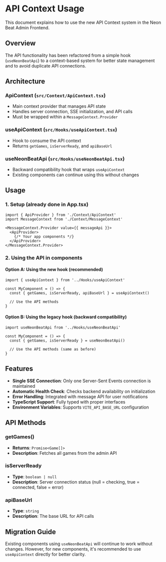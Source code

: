 # API Context Usage

This document explains how to use the new API Context system in the Neon Beat Admin Frontend.

## Overview

The API functionality has been refactored from a simple hook (`useNeonBeatApi`) to a context-based system for better state management and to avoid duplicate API connections.

## Architecture

### ApiContext (`src/Context/ApiContext.tsx`)
- Main context provider that manages API state
- Handles server connection, SSE initialization, and API calls
- Must be wrapped within a `MessageContext.Provider`

### useApiContext (`src/Hooks/useApiContext.tsx`)
- Hook to consume the API context
- Returns `getGames`, `isServerReady`, and `apiBaseUrl`

### useNeonBeatApi (`src/Hooks/useNeonBeatApi.tsx`)
- Backward compatibility hook that wraps `useApiContext`
- Existing components can continue using this without changes

## Usage

### 1. Setup (already done in App.tsx)
```tsx
import { ApiProvider } from './Context/ApiContext'
import MessageContext from './Context/MessageContext'

<MessageContext.Provider value={{ messageApi }}>
  <ApiProvider>
    {/* Your app components */}
  </ApiProvider>
</MessageContext.Provider>
```

### 2. Using the API in components

#### Option A: Using the new hook (recommended)
```tsx
import { useApiContext } from '../Hooks/useApiContext'

const MyComponent = () => {
  const { getGames, isServerReady, apiBaseUrl } = useApiContext()
  
  // Use the API methods
}
```

#### Option B: Using the legacy hook (backward compatibility)
```tsx
import useNeonBeatApi from '../Hooks/useNeonBeatApi'

const MyComponent = () => {
  const { getGames, isServerReady } = useNeonBeatApi()
  
  // Use the API methods (same as before)
}
```

## Features

- **Single SSE Connection**: Only one Server-Sent Events connection is maintained
- **Automatic Health Check**: Checks backend availability on initialization
- **Error Handling**: Integrated with message API for user notifications
- **TypeScript Support**: Fully typed with proper interfaces
- **Environment Variables**: Supports `VITE_API_BASE_URL` configuration

## API Methods

### getGames()
- **Returns**: `Promise<Game[]>`
- **Description**: Fetches all games from the admin API

### isServerReady
- **Type**: `boolean | null`
- **Description**: Server connection status (null = checking, true = connected, false = error)

### apiBaseUrl
- **Type**: `string`
- **Description**: The base URL for API calls

## Migration Guide

Existing components using `useNeonBeatApi` will continue to work without changes. However, for new components, it's recommended to use `useApiContext` directly for better clarity.